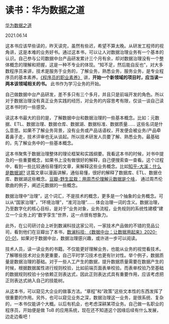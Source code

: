 # 读书：华为数据之道

[华为数据之道](https://book.douban.com/subject/35228141/)

2021.06.14

这本书应该早些读的，昨天读完，虽然有些迟，希望不算太晚。从研发工程师的视角讲，这是本难的业务好书。通过这本书，可以让人对数据治理业务有一个基本的认识。自己参与公司数据中台产品研发累计三个月有余，却对数据治理没有一个整体概念的理解和把握，这是一种不专业的体现。“知不足，然后能自反也”，对大多数程序员来讲，技术是服务于业务的，了解业务，熟悉业务，服务业务，是专业程序员的基本素养。[《程序员的职业素养》](https://github.com/jiweiyuan/blog/blob/master/blog/articles/be-a-professional-programmer.md) 讲，**开始一个新领域的项目时，应当读一两本该领域相关的书。** 此书作为学习业务的开始。

自己做数据中台产品研发，差不多只有三个多月，并且只是前端开发的角色。所以对于数据治理没有真正业务实践的经历，对业务的内容思考有限，仅谈一谈自己读这本书时的一些感受。

读这本书最大的目的是，了解数据中台和数据治理的一些基本概念。比如：元数据、ETL、数据治理、数据仓库、数据湖、数据标准、数据质量...... 这些名词是什么意思。如果不了解业务背景，没有业务或产品话语权，开发便会被业务/产品牵着鼻子走，技术评审也无从谈起。所以技术研发人员要了解、熟悉业务。最基础的，先了解业务中的一些基本概念。

这本书聚焦于数据治理整体的理论框架和实践纲要。我看这本书的时候，对书中提及的一些重要概念，如果书上没有做很好的解释，自己便搜索查一查看。这个过程中，看到一些比较通俗易懂的文章，来解释这些业务概念。比如[知乎-大溪：什么是数据湖?](https://www.zhihu.com/question/279097731/answer/1236301046) 这篇文章以漫画讲解，通俗易懂，很好的解释了数据库、ETL、数据仓库、数据湖这些概念。[豆瓣-野生盆栽：用周杰伦理解元数据是个啥](https://book.douban.com/review/12415518/)， 通过周杰伦歌曲的例子，阐述元数据的一些概念。

数据治理中“治理”，这个词汇，不是技术的概念，更多是一个抽象的业务概念。可以从“国家治理”，“环境治理”，“淮河治理”...... 体会治理一词的含义。数据治理，乃至数字化的核心目标，是对于“业务对象，业务流程，业务规则的系统性建模”建立一个业务上的“数字孪生”世界，这一点很有想象力。

此外，在公司研讨会上听到数澜科技这家公司，一家技术产品做的不错的竞品公司，看到他们在豆瓣出了本书，[数澜科技: 《数据中台：让数据用起来》2020-01-01](https://book.douban.com/subject/34907496/)，如果对于数据中台，数据治理感兴趣，或许进一步可以阅读。

技术人员，读一读业务的书籍。不仅能更好理解业务，也能从业务的视觉看技术。了解哪些技术对业务更重要，自己平时学习技术也更有针对性。举个例子，数据质量是数据治理的基础。对于一些人工产生的数据，提升数据质量需要在数据产生的时候，根据数据属性进行规则校验，比如前端页面表单校验。而表单校验乃至基础的数据规则校验十分依赖正则表达式，因此正则表达式具有重要作用，应该考虑把正则表达式纳入自己的技能树。

从这本书，可以窥见大企业的做事方法。“章程”和“政策”这些文本性的东西发挥了很重要的作用。另外，也可以窥见业务之深，数据治理这一业务，是很系统、复杂的，一本书仅能讲个大概。以后有机会，也考虑深耕某项业务。自己做一名职业的程序员，开始便是做 ToB 的应用系统，现在还不知道这个因缘后续有什么发展，边走边看吧！
